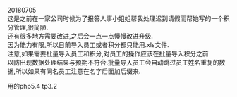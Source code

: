 ﻿20180705<br>
这是之前在一家公司时候为了报答人事小姐姐帮我处理迟到请假而帮她写的一个积分管理,很简陋.<br>
还有很多地方需要改进,之后会一点一点慢慢改进升级.<br>
因为能力有限,所以目前导入员工或者积分都只能用.xls文件.<br>
注意,如果需要批量导入员工和积分,对员工的操作应该在批量导入积分之前<br>
以防出现数据处理结果与预期不符合.批量导入员工会自动跳过员工姓名重复的数据,所以如果有同名员工注意在名字后面加后缀来.<br>

用的php5.4 tp3.2<br>